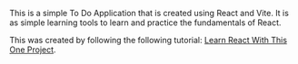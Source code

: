 This is a simple To Do Application that is created using React and Vite. It is as simple learning tools to learn and practice the fundamentals of React.

This was created by following the following tutorial: [Learn React With This One Project](https://www.youtube.com/watch?v=Rh3tobg7hEo&ab_channel=WebDevSimplified).
